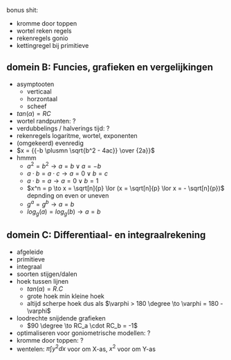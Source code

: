 bonus shit:
- kromme door toppen
- wortel reken regels
- rekenregels gonio 
- kettingregel bij primitieve


## domein B: Funcies, grafieken en vergelijkingen
- asymptooten
   - verticaal
   - horzontaal
   - scheef
- $tan(\alpha) = RC$
- wortel randpunten: ?
- verdubbelings / halverings tijd: ?
- rekenregels logaritme, wortel, exponenten
- (omgekeerd) evenredig
- $x = {{-b \plusmn \sqrt{b^2 - 4ac}} \over {2a}}$
- hmmm
   - $a^2 = b^2 \to a = b \lor a = -b$
   - $a \cdot b = a \cdot c \to a = 0 \lor b = c$
   - $a \cdot b = a \to a = 0 \lor b = 1$
   - $x^n = p \to x = \sqrt[n]{p} \lor (x = \sqrt[n]{p} \lor x = - \sqrt[n]{p})$ depnding on even or uneven
   - $g^a = g^b \to a = b$
   - $log_g(a) = log_g(b) \to a = b$

## domein C: Differentiaal- en integraalrekening

- afgeleide
- primitieve
- integraal 
- soorten stijgen/dalen
- hoek tussen lijnen
   - $tan(\alpha) = R.C$
   - grote hoek min kleine hoek 
   - altijd scherpe hoek dus als $\varphi > 180 \degree \to \varphi = 180 - \varphi$ 
- loodrechte snijdende grafieken
   - $90 \degree \to RC_a \cdot RC_b = -1$
- optimaliseren voor goniometrische modellen: ?
- kromme door toppen: ?
- wentelen: $\pi \int y^2 dx$ voor om X-as, $x^2$ voor om Y-as
